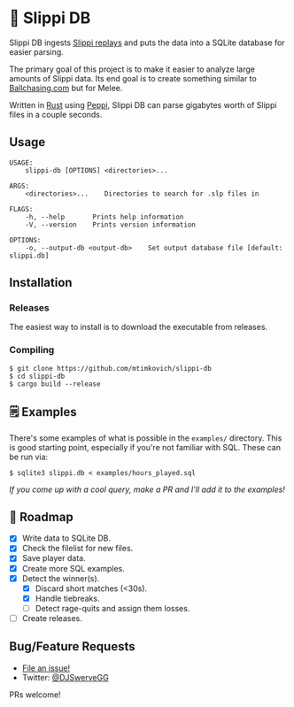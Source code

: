 # 🐸 Slippi DB

Slippi DB ingests [Slippi replays][slippi] and puts the data into a SQLite database for easier parsing.

The primary goal of this project is to make it easier to analyze large amounts of Slippi data. Its end goal is to create something similar to [Ballchasing.com][ballchasing] but for Melee.

Written in [Rust][rust] using [Peppi][peppi], Slippi DB can parse gigabytes worth of Slippi files in a couple seconds.

## Usage

```
USAGE:
    slippi-db [OPTIONS] <directories>...

ARGS:
    <directories>...    Directories to search for .slp files in

FLAGS:
    -h, --help       Prints help information
    -V, --version    Prints version information

OPTIONS:
    -o, --output-db <output-db>    Set output database file [default: slippi.db]
```

## Installation

### Releases

The easiest way to install is to download the executable from releases.

### Compiling

```shell
$ git clone https://github.com/mtimkovich/slippi-db
$ cd slippi-db
$ cargo build --release
```

## 🗒️ Examples

There's some examples of what is possible in the `examples/` directory. This is good starting point, especially if you're not familiar with SQL. These can be run via:

```shell
$ sqlite3 slippi.db < examples/hours_played.sql
```

*If you come up with a cool query, make a PR and I'll add it to the examples!*

## 🚧 Roadmap

- [x] Write data to SQLite DB.
- [x] Check the filelist for new files.
- [x] Save player data.
- [x] Create more SQL examples.
- [x] Detect the winner(s).
  - [x] Discard short matches (<30s).
  - [x] Handle tiebreaks.
  - [ ] Detect rage-quits and assign them losses.
- [ ] Create releases.

## Bug/Feature Requests

* [File an issue!](https://github.com/mtimkovich/slippi-db/issues)
* Twitter: [@DJSwerveGG][twitter]

PRs welcome!

[slippi]: https://github.com/project-slippi/slippi-wiki/blob/master/SPEC.md
[peppi]: https://github.com/hohav/peppi
[rust]: https://www.rust-lang.org/
[ballchasing]: https://ballchasing.com
[twitter]: https://twitter.com/DJSwerveGG
